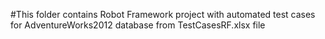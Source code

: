 
#This folder contains Robot Framework project with automated test cases for AdventureWorks2012 database from TestCasesRF.xlsx file
